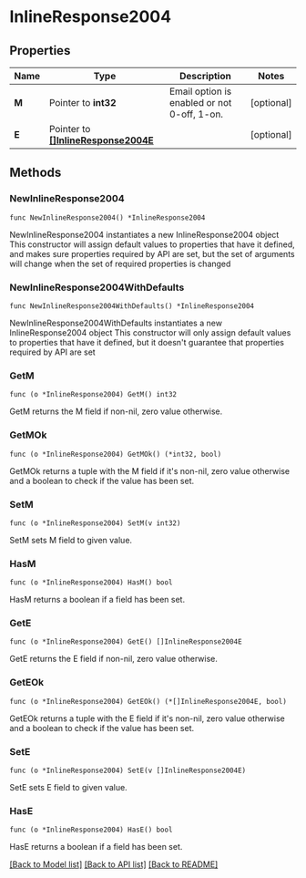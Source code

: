 # InlineResponse2004

## Properties

Name | Type | Description | Notes
------------ | ------------- | ------------- | -------------
**M** | Pointer to **int32** | Email option is enabled or not 0-off, 1-on. | [optional] 
**E** | Pointer to [**[]InlineResponse2004E**](InlineResponse2004E.md) |  | [optional] 

## Methods

### NewInlineResponse2004

`func NewInlineResponse2004() *InlineResponse2004`

NewInlineResponse2004 instantiates a new InlineResponse2004 object
This constructor will assign default values to properties that have it defined,
and makes sure properties required by API are set, but the set of arguments
will change when the set of required properties is changed

### NewInlineResponse2004WithDefaults

`func NewInlineResponse2004WithDefaults() *InlineResponse2004`

NewInlineResponse2004WithDefaults instantiates a new InlineResponse2004 object
This constructor will only assign default values to properties that have it defined,
but it doesn't guarantee that properties required by API are set

### GetM

`func (o *InlineResponse2004) GetM() int32`

GetM returns the M field if non-nil, zero value otherwise.

### GetMOk

`func (o *InlineResponse2004) GetMOk() (*int32, bool)`

GetMOk returns a tuple with the M field if it's non-nil, zero value otherwise
and a boolean to check if the value has been set.

### SetM

`func (o *InlineResponse2004) SetM(v int32)`

SetM sets M field to given value.

### HasM

`func (o *InlineResponse2004) HasM() bool`

HasM returns a boolean if a field has been set.

### GetE

`func (o *InlineResponse2004) GetE() []InlineResponse2004E`

GetE returns the E field if non-nil, zero value otherwise.

### GetEOk

`func (o *InlineResponse2004) GetEOk() (*[]InlineResponse2004E, bool)`

GetEOk returns a tuple with the E field if it's non-nil, zero value otherwise
and a boolean to check if the value has been set.

### SetE

`func (o *InlineResponse2004) SetE(v []InlineResponse2004E)`

SetE sets E field to given value.

### HasE

`func (o *InlineResponse2004) HasE() bool`

HasE returns a boolean if a field has been set.


[[Back to Model list]](../README.md#documentation-for-models) [[Back to API list]](../README.md#documentation-for-api-endpoints) [[Back to README]](../README.md)


